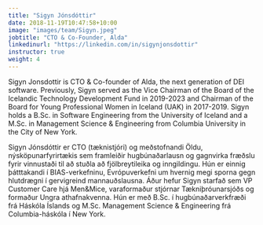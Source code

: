 ```yaml
---
title: "Sigyn Jónsdóttir"
date: 2018-11-19T10:47:58+10:00
image: "images/team/Sigyn.jpeg"
jobtitle: "CTO & Co-Founder, Alda"
linkedinurl: "https://linkedin.com/in/sigynjonsdottir"
instructor: true
weight: 4
---
```


Sigyn Jonsdottir is CTO & Co-founder of Alda, the next generation of DEI software. Previously, Sigyn served as the Vice Chairman of the Board of the Icelandic Technology Development Fund in 2019-2023 and Chairman of the Board for Young Professional Women in Iceland (UAK) in 2017-2019. Sigyn holds a B.Sc. in Software Engineering from the University of Iceland and a M.Sc. in Management Science & Engineering from Columbia University in the City of New York.

Sigyn Jónsdóttir er CTO (tæknistjóri) og meðstofnandi Öldu, nýsköpunarfyrirtækis sem framleiðir hugbúnaðarlausn og gagnvirka fræðslu fyrir vinnustaði til að stuðla að fjölbreytileika og inngildingu. Hún er einnig þátttakandi í BIAS-verkefninu, Evrópuverkefni um hvernig megi sporna gegn hlutdrægni í gervigreind mannauðslausna. Áður hefur Sigyn starfað sem VP Customer Care hjá Men&Mice, varaformaður stjórnar Tækniþróunarsjóðs og formaður Ungra athafnakvenna. Hún er með B.Sc. í hugbúnaðarverkfræði frá Háskóla Íslands og M.Sc. Management Science & Engineering frá Columbia-háskóla í New York.